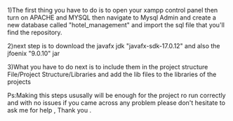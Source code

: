 1)The first thing you have to do is to open your xampp control panel
then turn on APACHE and MYSQL then navigate to Mysql Admin and create a new database called 
"hotel_management" and import the sql file that you'll find the repository.

2)next step is to download the javafx jdk "javafx-sdk-17.0.12"
and also the jfoenix "9.0.10" jar 

3)What you have to do next is to include them in the project structure 
File/Project Structure/Libraries and add the lib files to the libraries of the projects 

Ps:Making this steps ususally will be enough for the project ro run correctly and with no issues 
if you came across any problem please don't hesitate to ask me for help , Thank you .
